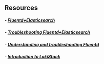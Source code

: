 ## Resources
##### - [Fluentd+Elasticsearch](https://docs.google.com/presentation/d/1aRu1skQzt_C2sLmUikh6WkHdqGQXOTedZiS8DGNvc34/edit#slide=id.g85781ae0e4_0_182)
##### - [Troubleshooting Fluentd+Elasticsearch](https://docs.google.com/presentation/d/1yK2qdHTWmQiDrcRbgEEa-nkveaPRFlIVgAGDzyethR8/edit#slide=id.gd70e42a98c_0_3712)
##### - [Understanding and troubleshooting Fluentd](https://docs.google.com/presentation/d/1LzanSWSkeftl3WZNIRpzoH0ZKKfRegNTK8gL9zZuNV8/edit#slide=id.p)
##### - [Introduction to LokiStack](https://docs.google.com/presentation/d/10oRIXVQEQzgvw5IPb6C48-bw6arsQfF4pcVQz0qsr5A/edit#slide=id.g547716335e_0_260)

